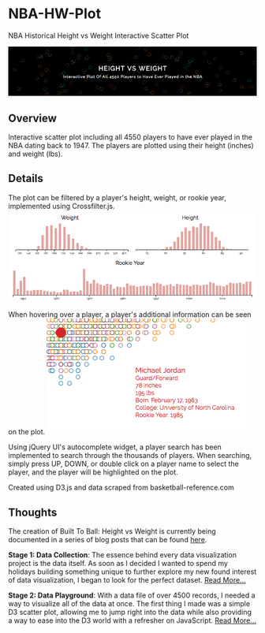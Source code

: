 # NBA-HW-Plot
NBA Historical Height vs Weight Interactive Scatter Plot

![BTB-HvW](preview.png)

## Overview

Interactive scatter plot including all 4550 players to have ever played in the NBA dating back to 1947.
The players are plotted using their height (inches) and weight (lbs).

## Details
The plot can be filtered by a player's height, weight, or rookie year, implemented using Crossfilter.js.
![BTB-HvW2](preview2.png)

When hovering over a player, a player's additional information can be seen on the plot.
![BTB-HvW2](preview3.png)

Using jQuery UI's autocomplete widget, a player search has been implemented to search through the thousands of players.
When searching, simply press UP, DOWN, or double click on a player name to select the player, and the player will be highlighted on the plot.

Created using D3.js and data scraped from basketball-reference.com

## Thoughts
The creation of Built To Ball: Height vs Weight is currently being documented in a series of blog posts that can be found [here](https://medium.com/built-to-ball).

**Stage 1: Data Collection**: The essence behind every data visualization project is the data itself. As soon as I decided I wanted to spend my holidays building something unique to further explore my new found interest of data visualization, I began to look for the perfect dataset. [Read More...](https://medium.com/built-to-ball/the-making-of-built-to-ball-e39dba7bbfa2)

**Stage 2: Data Playground**: With a data file of over 4500 records, I needed a way to visualize all of the data at once. The first thing I made was a simple D3 scatter plot, allowing me to jump right into the data while also providing a way to ease into the D3 world with a refresher on JavaScript. [Read More...](https://medium.com/built-to-ball/stage-2-playing-with-data-10524ed210ff)